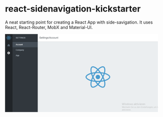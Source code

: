 # react-sidenavigation-kickstarter
A neat starting point for creating a React App with side-savigation. It uses React, React-Router, MobX and Material-UI.

![Screenshot](screenshot.PNG?raw=true "Screenshot")
